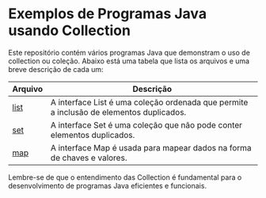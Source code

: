 # Exemplos de Programas Java usando Collection

Este repositório contém vários programas Java que demonstram o uso de collection ou coleção. Abaixo está uma tabela que lista os arquivos e uma breve descrição de cada um:

| Arquivo                          | Descrição                                           |
|----------------------------------|-----------------------------------------------------|
| [list](https://github.com/DurezahGeek/)    | A interface List é uma coleção ordenada que permite a inclusão de elementos duplicados.        |
| [set](https://github.com/DurezahGeek/)    | A interface Set é uma coleção que não pode conter elementos duplicados.   |
| [map](https://github.com/DurezahGeek/)        | A interface Map é usada para mapear dados na forma de chaves e valores.   |

Lembre-se de que o entendimento das Collection é fundamental para o desenvolvimento de programas Java eficientes e funcionais.
